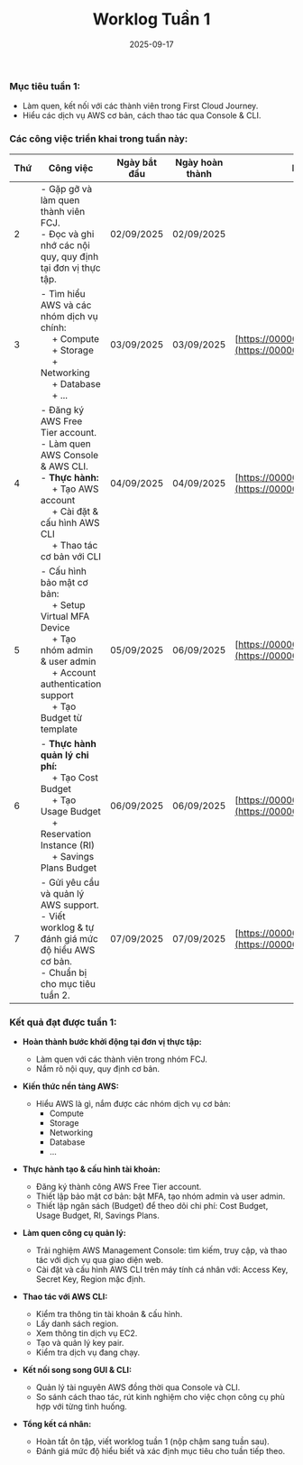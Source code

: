 ﻿---
title: "Worklog Tuần 1"
date: 2025-09-17
weight: 1
chapter: false
pre: " <b> 1.1. </b> "
---


### Mục tiêu tuần 1:

* Làm quen, kết nối với các thành viên trong First Cloud Journey.
* Hiểu các dịch vụ AWS cơ bản, cách thao tác qua Console & CLI.

### Các công việc triển khai trong tuần này:

| Thứ | Công việc                                                                                                                                                                                           | Ngày bắt đầu | Ngày hoàn thành | Nguồn tài liệu                                                                |
| --- |-----------------------------------------------------------------------------------------------------------------------------------------------------------------------------------------------------| ------------ | ---------------- |-------------------------------------------------------------------------------|
| 2   | - Gặp gỡ và làm quen thành viên FCJ.<br> - Đọc và ghi nhớ các nội quy, quy định tại đơn vị thực tập.                                                                                                | 02/09/2025   | 02/09/2025       |                                                                               |
| 3   | - Tìm hiểu AWS và các nhóm dịch vụ chính:<br>&emsp; + Compute <br>&emsp; + Storage <br>&emsp; + Networking <br>&emsp; + Database <br>&emsp; + ...                                                   | 03/09/2025   | 03/09/2025       | [https://000001.awsstudygroup.com/vi/](https://000001.awsstudygroup.com/vi/)  |
| 4   | - Đăng ký AWS Free Tier account.<br> - Làm quen AWS Console & AWS CLI.<br>- **Thực hành:**<br>&emsp; + Tạo AWS account <br>&emsp; + Cài đặt & cấu hình AWS CLI <br>&emsp; + Thao tác cơ bản với CLI | 04/09/2025   | 04/09/2025       | [https://000001.awsstudygroup.com/vi/](https://000001.awsstudygroup.com/vi/)  |
| 5   | - Cấu hình bảo mật cơ bản:<br>&emsp; + Setup Virtual MFA Device <br>&emsp; + Tạo nhóm admin & user admin <br>&emsp; + Account authentication support <br>&emsp; + Tạo Budget từ template            | 05/09/2025   | 06/09/2025       | [https://000007.awsstudygroup.com/vi/](https://000007.awsstudygroup.com/vi/)  |
| 6   | - **Thực hành quản lý chi phí:**<br>&emsp; + Tạo Cost Budget <br>&emsp; + Tạo Usage Budget <br>&emsp; + Reservation Instance (RI) <br>&emsp; + Savings Plans Budget                                 | 06/09/2025   | 06/09/2025       | [https://000007.awsstudygroup.com/vi/](https://000007.awsstudygroup.com/vi/)  |
| 7   | - Gửi yêu cầu và quản lý AWS support.<br>- Viết worklog & tự đánh giá mức độ hiểu AWS cơ bản.<br>- Chuẩn bị cho mục tiêu tuần 2.                                                                    | 07/09/2025   | 07/09/2025       | [https://000009.awsstudygroup.com/vi/](https://000009.awsstudygroup.com/vi/)  |

### Kết quả đạt được tuần 1:

* **Hoàn thành bước khởi động tại đơn vị thực tập:**
    - Làm quen với các thành viên trong nhóm FCJ.
    - Nắm rõ nội quy, quy định cơ bản.

* **Kiến thức nền tảng AWS:**
    - Hiểu AWS là gì, nắm được các nhóm dịch vụ cơ bản:
        * Compute
        * Storage
        * Networking
        * Database
        * ...

* **Thực hành tạo & cấu hình tài khoản:**
    - Đăng ký thành công AWS Free Tier account.
    - Thiết lập bảo mật cơ bản: bật MFA, tạo nhóm admin và user admin.
    - Thiết lập ngân sách (Budget) để theo dõi chi phí: Cost Budget, Usage Budget, RI, Savings Plans.

* **Làm quen công cụ quản lý:**
    - Trải nghiệm AWS Management Console: tìm kiếm, truy cập, và thao tác với dịch vụ qua giao diện web.
    - Cài đặt và cấu hình AWS CLI trên máy tính cá nhân với: Access Key, Secret Key, Region mặc định.

* **Thao tác với AWS CLI:**
    - Kiểm tra thông tin tài khoản & cấu hình.
    - Lấy danh sách region.
    - Xem thông tin dịch vụ EC2.
    - Tạo và quản lý key pair.
    - Kiểm tra dịch vụ đang chạy.

* **Kết nối song song GUI & CLI:**
    - Quản lý tài nguyên AWS đồng thời qua Console và CLI.
    - So sánh cách thao tác, rút kinh nghiệm cho việc chọn công cụ phù hợp với từng tình huống.

* **Tổng kết cá nhân:**
    - Hoàn tất ôn tập, viết worklog tuần 1 (nộp chậm sang tuần sau).
    - Đánh giá mức độ hiểu biết và xác định mục tiêu cho tuần tiếp theo.
